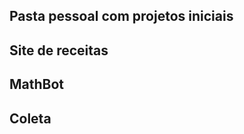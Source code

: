 Pasta pessoal com projetos iniciais
----------------


Site de receitas
---------------

MathBot
----------------

Coleta
-----------------
